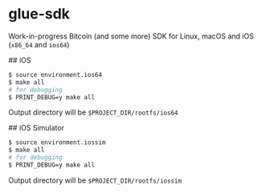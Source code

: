 # glue-sdk
Work-in-progress Bitcoin (and some more) SDK for Linux, macOS and iOS (`x86_64` and `ios64`)

## iOS
```sh
$ source environment.ios64
$ make all
# for debugging
$ PRINT_DEBUG=y make all
```
Output directory will be `$PROJECT_DIR/rootfs/ios64`

## iOS Simulator
```sh
$ source environment.iossim
$ make all
# for debugging
$ PRINT_DEBUG=y make all
```
Output directory will be `$PROJECT_DIR/rootfs/iossim`
